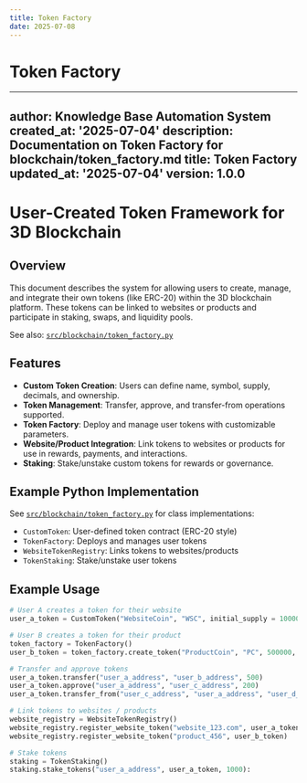```yaml
---
title: Token Factory
date: 2025-07-08
---
```


# Token Factory

---
author: Knowledge Base Automation System
created_at: '2025-07-04'
description: Documentation on Token Factory for blockchain/token_factory.md
title: Token Factory
updated_at: '2025-07-04'
version: 1.0.0
---

# User-Created Token Framework for 3D Blockchain

## Overview

This document describes the system for allowing users to create, manage, and integrate their own tokens (like ERC-20) within the 3D blockchain platform. These tokens can be linked to websites or products and participate in staking, swaps, and liquidity pools.

See also: [`src/blockchain/token_factory.py`](../../src/blockchain/token_factory.py)

## Features

- **Custom Token Creation**: Users can define name, symbol, supply, decimals, and ownership.
- **Token Management**: Transfer, approve, and transfer-from operations supported.
- **Token Factory**: Deploy and manage user tokens with customizable parameters.
- **Website/Product Integration**: Link tokens to websites or products for use in rewards, payments, and interactions.
- **Staking**: Stake/unstake custom tokens for rewards or governance.

## Example Python Implementation

See [`src/blockchain/token_factory.py`](../../src/blockchain/token_factory.py) for class implementations:
- `CustomToken`: User-defined token contract (ERC-20 style)
- `TokenFactory`: Deploys and manages user tokens
- `WebsiteTokenRegistry`: Links tokens to websites/products
- `TokenStaking`: Stake/unstake user tokens

## Example Usage

```python
# User A creates a token for their website
user_a_token = CustomToken("WebsiteCoin", "WSC", initial_supply = 1000000, owner_address="user_a_address")

# User B creates a token for their product
token_factory = TokenFactory()
user_b_token = token_factory.create_token("ProductCoin", "PC", 500000, owner_address="user_b_address")

# Transfer and approve tokens
user_a_token.transfer("user_a_address", "user_b_address", 500)
user_a_token.approve("user_a_address", "user_c_address", 200)
user_a_token.transfer_from("user_c_address", "user_a_address", "user_d_address", 150)

# Link tokens to websites / products
website_registry = WebsiteTokenRegistry()
website_registry.register_website_token("website_123.com", user_a_token)
website_registry.register_website_token("product_456", user_b_token)

# Stake tokens
staking = TokenStaking()
staking.stake_tokens("user_a_address", user_a_token, 1000):
```
